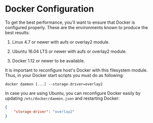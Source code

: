 # Docker Configuration

To get the best performance, you'll want to ensure that Docker is configured properly. These are the environments known to produce the best results:

1) Linux 4.7 or newer with aufs or overlay2 module.

2) Ubuntu 16.04 LTS or newer with aufs or overlay2 module.

3) Docker 1.12 or newer to be available.

It is important to reconfigure host's Docker with this filesystem module. Thus, in your Docker start scripts you must do as following:

```
docker daemon [...] --storage-driver=overlay2
```

In case you are using Ubuntu, you can reconfigure Docker easily by updating `/etc/docker/daemon.json` and restarting Docker:

```json
{
    "storage-driver": "overlay2"
}
```

